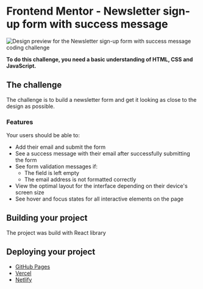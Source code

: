 # Frontend Mentor - Newsletter sign-up form with success message

![Design preview for the Newsletter sign-up form with success message coding challenge](./design/desktop-preview.jpg)

**To do this challenge, you need a basic understanding of HTML, CSS and JavaScript.**

## The challenge

The challenge is to build a newsletter form and get it looking as close to the design as possible.

### Features
Your users should be able to:

- Add their email and submit the form
- See a success message with their email after successfully submitting the form
- See form validation messages if:
  - The field is left empty
  - The email address is not formatted correctly
- View the optimal layout for the interface depending on their device's screen size
- See hover and focus states for all interactive elements on the page


## Building your project

The project was build with React library

## Deploying your project


- [GitHub Pages](https://pages.github.com/)
- [Vercel](https://vercel.com/)
- [Netlify](https://www.netlify.com/)

